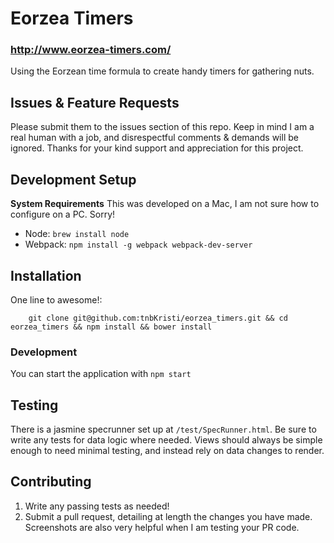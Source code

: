 # Eorzea Timers
### http://www.eorzea-timers.com/
Using the Eorzean time formula to create handy timers for gathering nuts.

## Issues & Feature Requests

Please submit them to the issues section of this repo. Keep in mind I am a real human with a job, and disrespectful comments & demands will be ignored.
Thanks for your kind support and appreciation for this project.


## Development Setup

**System Requirements**
This was developed on a Mac, I am not sure how to configure on a PC. Sorry!

- Node: `brew install node`
- Webpack: `npm install -g webpack webpack-dev-server`

## Installation

One line to awesome!:  
```
    git clone git@github.com:tnbKristi/eorzea_timers.git && cd eorzea_timers && npm install && bower install
```

### Development

You can start the application with `npm start`

## Testing

There is a jasmine specrunner set up at `/test/SpecRunner.html`. Be sure to write any tests for data logic where needed.
Views should always be simple enough to need minimal testing, and instead rely on data changes to render.


## Contributing

1. Write any passing tests as needed!
2. Submit a pull request, detailing at length the changes you have made. Screenshots are also very helpful when I am testing your PR code.
